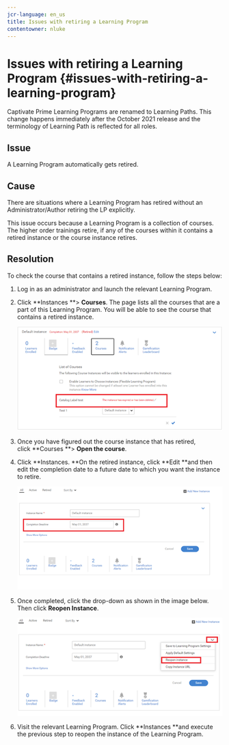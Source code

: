 ```yaml
---
jcr-language: en_us
title: Issues with retiring a Learning Program
contentowner: nluke
---
```



# Issues with retiring a Learning Program {#issues-with-retiring-a-learning-program}

Captivate Prime&nbsp;Learning Programs&nbsp;are renamed to&nbsp;Learning Paths.&nbsp;This change happens immediately&nbsp;after the October 2021 release and&nbsp;the terminology of&nbsp;Learning Path&nbsp;is&nbsp;reflected for all roles.

## **Issue**

A Learning Program automatically gets retired.

## **Cause**

There are situations where a Learning Program has retired without an Administrator/Author retiring the LP explicitly.

This issue occurs because a Learning Program is a collection of courses. The higher order trainings retire, if any of the courses within it contains a retired instance or the course instance retires.

## **Resolution**

To check the course that contains a retired instance, follow the steps below:

1. Log in as an administrator and launch the relevant Learning Program.  

1. Click **Instances **> **Courses**. The page lists all the courses that are a part of this Learning Program. You will be able to see the course that contains a retired instance.&nbsp;

   ![](assets/retired-instance.png)

1. Once you have figured out the course instance that has retired, click&nbsp;**Courses **> **Open the course**.&nbsp;  

1. Click **Instances. **On the retired instance, click **Edit **and then edit the completion date to a future date to which you want the instance to retire.&nbsp;

   ![](assets/completion-date.png)

1. Once completed, click the drop-down as shown in the image below. Then click **Reopen Instance**.

   ![](assets/re-open-instance.png)

1. Visit the relevant Learning Program. Click **Instances **and execute the previous step to reopen the instance of the Learning Program.

&nbsp;&nbsp;&nbsp;